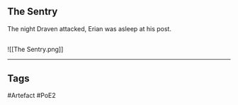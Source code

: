 ## The Sentry
The night Draven attacked,
Erian was asleep at his post.
##
![[The Sentry.png]]

---
## Tags
#Artefact
#PoE2